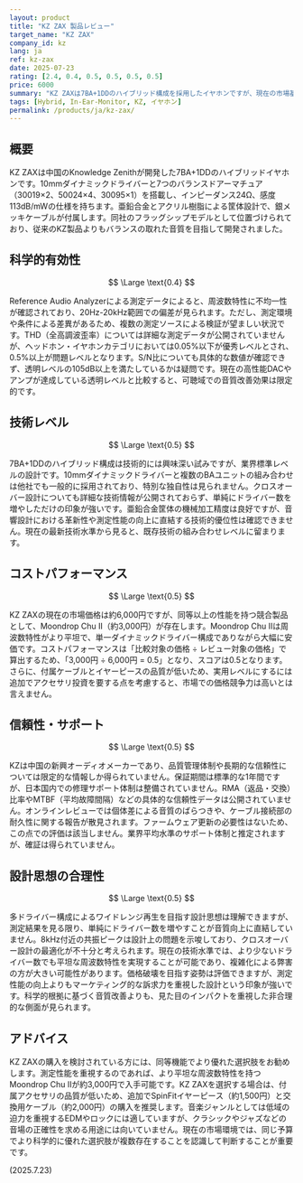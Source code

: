 ```yaml
---
layout: product
title: "KZ ZAX 製品レビュー"
target_name: "KZ ZAX"
company_id: kz
lang: ja
ref: kz-zax
date: 2025-07-23
rating: [2.4, 0.4, 0.5, 0.5, 0.5, 0.5]
price: 6000
summary: "KZ ZAXは7BA+1DDのハイブリッド構成を採用したイヤホンですが、現在の市場基準では測定性能と価格競争力に課題があります。"
tags: [Hybrid, In-Ear-Monitor, KZ, イヤホン]
permalink: /products/ja/kz-zax/
---
```

## 概要

KZ ZAXは中国のKnowledge Zenithが開発した7BA+1DDのハイブリッドイヤホンです。10mmダイナミックドライバーと7つのバランスドアーマチュア（30019×2、50024×4、30095×1）を搭載し、インピーダンス24Ω、感度113dB/mWの仕様を持ちます。亜鉛合金とアクリル樹脂による筐体設計で、銀メッキケーブルが付属します。同社のフラッグシップモデルとして位置づけられており、従来のKZ製品よりもバランスの取れた音質を目指して開発されました。

## 科学的有効性

$$ \Large \text{0.4} $$

Reference Audio Analyzerによる測定データによると、周波数特性に不均一性が確認されており、20Hz-20kHz範囲での偏差が見られます。ただし、測定環境や条件による差異があるため、複数の測定ソースによる検証が望ましい状況です。THD（全高調波歪率）については詳細な測定データが公開されていませんが、ヘッドホン・イヤホンカテゴリにおいては0.05%以下が優秀レベルとされ、0.5%以上が問題レベルとなります。S/N比についても具体的な数値が確認できず、透明レベルの105dB以上を満たしているかは疑問です。現在の高性能DACやアンプが達成している透明レベルと比較すると、可聴域での音質改善効果は限定的です。

## 技術レベル

$$ \Large \text{0.5} $$

7BA+1DDのハイブリッド構成は技術的には興味深い試みですが、業界標準レベルの設計です。10mmダイナミックドライバーと複数のBAユニットの組み合わせは他社でも一般的に採用されており、特別な独自性は見られません。クロスオーバー設計についても詳細な技術情報が公開されておらず、単純にドライバー数を増やしただけの印象が強いです。亜鉛合金筐体の機械加工精度は良好ですが、音響設計における革新性や測定性能の向上に直結する技術的優位性は確認できません。現在の最新技術水準から見ると、既存技術の組み合わせレベルに留まります。

## コストパフォーマンス

$$ \Large \text{0.5} $$

KZ ZAXの現在の市場価格は約6,000円ですが、同等以上の性能を持つ競合製品として、Moondrop Chu II（約3,000円）が存在します。Moondrop Chu IIは周波数特性がより平坦で、単一ダイナミックドライバー構成でありながら大幅に安価です。コストパフォーマンスは「比較対象の価格 ÷ レビュー対象の価格」で算出するため、「3,000円 ÷ 6,000円 = 0.5」となり、スコアは0.5となります。さらに、付属ケーブルとイヤーピースの品質が低いため、実用レベルにするには追加でアクセサリ投資を要する点を考慮すると、市場での価格競争力は高いとは言えません。

## 信頼性・サポート

$$ \Large \text{0.5} $$

KZは中国の新興オーディオメーカーであり、品質管理体制や長期的な信頼性については限定的な情報しか得られていません。保証期間は標準的な1年間ですが、日本国内での修理サポート体制は整備されていません。RMA（返品・交換）比率やMTBF（平均故障間隔）などの具体的な信頼性データは公開されていません。オンラインレビューでは個体差による音質のばらつきや、ケーブル接続部の耐久性に関する報告が散見されます。ファームウェア更新の必要性はないため、この点での評価は該当しません。業界平均水準のサポート体制と推定されますが、確証は得られていません。

## 設計思想の合理性

$$ \Large \text{0.5} $$

多ドライバー構成によるワイドレンジ再生を目指す設計思想は理解できますが、測定結果を見る限り、単純にドライバー数を増やすことが音質向上に直結していません。8kHz付近の共振ピークは設計上の問題を示唆しており、クロスオーバー設計の最適化が不十分と考えられます。現在の技術水準では、より少ないドライバー数でも平坦な周波数特性を実現することが可能であり、複雑化による弊害の方が大きい可能性があります。価格破壊を目指す姿勢は評価できますが、測定性能の向上よりもマーケティング的な訴求力を重視した設計という印象が強いです。科学的根拠に基づく音質改善よりも、見た目のインパクトを重視した非合理的な側面が見られます。

## アドバイス

KZ ZAXの購入を検討されている方には、同等機能でより優れた選択肢をお勧めします。測定性能を重視するのであれば、より平坦な周波数特性を持つMoondrop Chu IIが約3,000円で入手可能です。KZ ZAXを選択する場合は、付属アクセサリの品質が低いため、追加でSpinFitイヤーピース（約1,500円）と交換用ケーブル（約2,000円）の購入を推奨します。音楽ジャンルとしては低域の迫力を重視するEDMやロックには適していますが、クラシックやジャズなどの音場の正確性を求める用途には向いていません。現在の市場環境では、同じ予算でより科学的に優れた選択肢が複数存在することを認識して判断することが重要です。

(2025.7.23)
